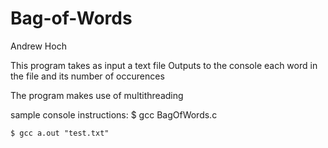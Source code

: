 # Bag-of-Words


Andrew Hoch

This program takes as input a text file
Outputs to the console each word in the file and its number of occurences

The program makes use of multithreading

sample console instructions:
    $ gcc BagOfWords.c
    
    $ gcc a.out "test.txt"

